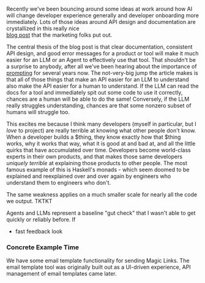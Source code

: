 Recently we've been bouncing around some ideas at work around how AI will change
developer experience generally and developer onboarding more immediately.
Lots of those ideas around API design and documentation are crystallized in this really nice  
[blog post](https://stytch.com/blog/if-an-ai-agent-cant-figure-out-how-your-api-works-neither-can-your-users/)
that the marketing folks put out.

The central thesis of the blog post is that clear documentation, consistent API design, and good error messages
for a product or tool will make it much easier for an LLM or an Agent to effectively use that tool.
That shouldn't be a surprise to anybody, after all we've been hearing about the importance of
[prompting](https://www.kaggle.com/whitepaper-prompt-engineering)
for several years now. The not-very-big jump the article makes is that all of those things that make an API easier for
an LLM to understand also make the API easier for a human to understand. If the LLM can read the docs for a tool
and immediately spit out some code to use it correctly, chances are a human will be able to do the same!
Conversely, if the LLM really struggles understanding, chances are that some nonzero subset of humans will struggle too.

This excites me because I think many developers (myself in particular, but I _love_ to project) are really terrible at
knowing what other people don't know. When a developer builds a \$thing, they know exactly how that \$thing works, why it works
that way, what it is good at and bad at, and all the little quirks that have accumulated over time.
Developers become world-class experts in their own products, and that makes those same developers _uniquely terrible_ at explaining
those products to other people. The most famous example of this is Haskell's monads -
which seem doomed to be explained and reexplained over and over again by engineers who understand them to engineers who don't.

The same weakness applies on a much smaller scale for nearly all the code we output. TKTKT

Agents and LLMs represent a baseline "gut check" that I wasn't able to get quickly or reliably before.
If

- fast feedback look

### Concrete Example Time

We have some email template functionality for sending Magic Links.
The email template tool was originally built out as a UI-driven experience, API management of email templates came later.

